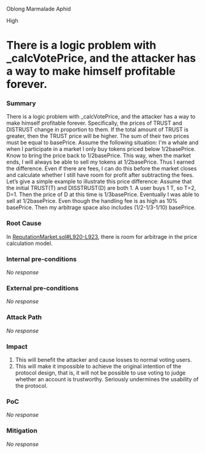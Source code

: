 Oblong Marmalade Aphid

High

# There is a logic problem with _calcVotePrice, and the attacker has a way to make himself profitable forever.

### Summary

There is a logic problem with _calcVotePrice, and the attacker has a way to make himself profitable forever.
Specifically, the prices of TRUST and DISTRUST change in proportion to them. If the total amount of TRUST is greater, then the TRUST price will be higher. The sum of their two prices must be equal to basePrice.
Assume the following situation:
I'm a whale and when I participate in a market I only buy tokens priced below 1/2basePrice. Know to bring the price back to 1/2basePrice. This way, when the market ends, I will always be able to sell my tokens at 1/2basePrice. Thus I earned the difference. Even if there are fees, I can do this before the market closes and calculate whether I still have room for profit after subtracting the fees.
Let’s give a simple example to illustrate this price difference:
Assume that the initial TRUST(T) and DISSTRUST(D) are both 1. A user buys 1 T, so T=2, D=1. Then the price of D at this time is 1/3basePrice. Eventually I was able to sell at 1/2basePrice. Even though the handling fee is as high as 10% basePrice. Then my arbitrage space also includes (1/2-1/3-1/10) basePrice.

### Root Cause

In [ReputationMarket.sol#L920-L923](https://github.com/sherlock-audit/2024-11-ethos-network-ii/blob/57c02df7c56f0b18c681a89ebccc28c86c72d8d8/ethos/packages/contracts/contracts/ReputationMarket.sol#L920-L923), there is room for arbitrage in the price calculation model.

### Internal pre-conditions

_No response_

### External pre-conditions

_No response_

### Attack Path

_No response_

### Impact

1. This will benefit the attacker and cause losses to normal voting users.
2. This will make it impossible to achieve the original intention of the protocol design, that is, it will not be possible to use voting to judge whether an account is trustworthy. Seriously undermines the usability of the protocol.

### PoC

_No response_

### Mitigation

_No response_